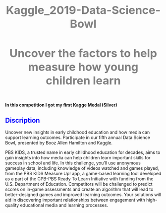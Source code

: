 <h1 style="font-size:36px;text-align:center;color:gray"> <b>Kaggle_2019-Data-Science-Bowl</b> </h1>

<h4 style="font-size:36px;text-align:center;color:gray"> <b>Uncover the factors to help measure how young children learn</b> </h4>
 
 <p><b>In this competition I got my first Kagge Medal (Silver)</b></b>
 
<h2 style="color:blue">Discription</h2>

<p>
Uncover new insights in early childhood education and how media can support learning outcomes. Participate in our fifth annual Data Science Bowl, presented by Booz Allen Hamilton and Kaggle.

PBS KIDS, a trusted name in early childhood education for decades, aims to gain insights into how media can help children learn important skills for success in school and life. In this challenge, you’ll use anonymous gameplay data, including knowledge of videos watched and games played, from the PBS KIDS Measure Up! app, a game-based learning tool developed as a part of the CPB-PBS Ready To Learn Initiative with funding from the U.S. Department of Education. Competitors will be challenged to predict scores on in-game assessments and create an algorithm that will lead to better-designed games and improved learning outcomes. Your solutions will aid in discovering important relationships between engagement with high-quality educational media and learning processes.</p>

 
 

